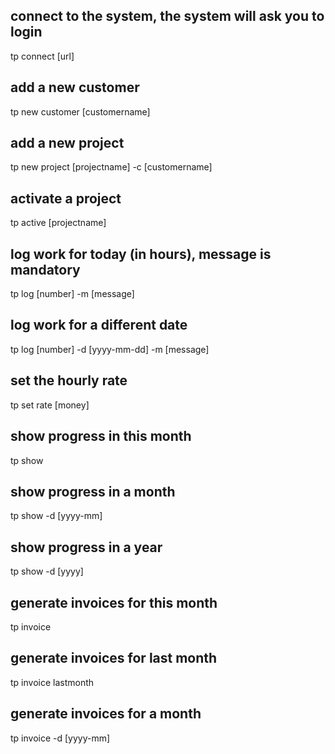 ## connect to the system, the system will ask you to login
tp connect [url]

## add a new customer
tp new customer [customername]

## add a new project
tp new project [projectname] -c [customername]

## activate a project
tp active [projectname]

## log work for today (in hours), message is mandatory
tp log [number] -m [message]

## log work for a different date
tp log [number] -d [yyyy-mm-dd] -m [message]

## set the hourly rate
tp set rate [money]

## show progress in this month
tp show

## show progress in a month
tp show -d [yyyy-mm]

## show progress in a year
tp show -d [yyyy]

## generate invoices for this month
tp invoice

## generate invoices for last month
tp invoice lastmonth

## generate invoices for a month
tp invoice -d [yyyy-mm]